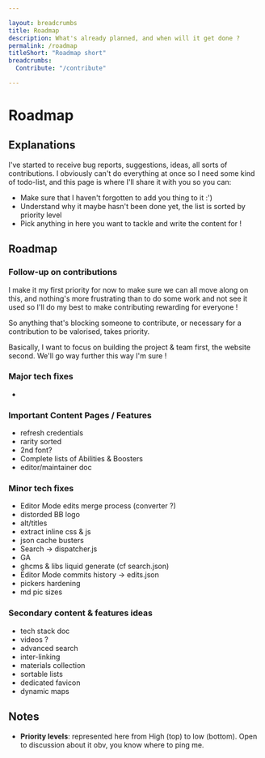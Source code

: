 ```yaml
---

layout: breadcrumbs
title: Roadmap
description: What's already planned, and when will it get done ?
permalink: /roadmap
titleShort: "Roadmap short" 
breadcrumbs:
  Contribute: "/contribute"

---
```


# Roadmap

## Explanations
I've started to receive bug reports, suggestions, ideas, all sorts of contributions. I obviously can't do everything at once so I need some kind of todo-list, and this page is where I'll share it with you so you can:

- Make sure that I haven't forgotten to add you thing to it :')
- Understand why it maybe hasn't been done yet, the list is sorted by priority level
- Pick anything in here you want to tackle and write the content for !


## Roadmap

### Follow-up on contributions

I make it my first priority for now to make sure we can all move along on this, and nothing's more frustrating than to do some work and not see it used so I'll do my best to make contributing rewarding for everyone !

So anything that's blocking someone to contribute, or necessary for a contribution to be valorised, takes priority.

Basically, I want to focus on building the project & team first, the website second. We'll go way further this way I'm sure !

### Major tech fixes

- 

### Important Content Pages / Features

- refresh credentials
- rarity sorted
- 2nd font?
- Complete lists of Abilities & Boosters
- editor/maintainer doc


### Minor tech fixes

- Editor Mode edits merge process (converter ?)
- distorded BB logo
- alt/titles
-  extract inline css & js
-  json cache busters
-  Search -> dispatcher.js
- GA
- ghcms & libs liquid generate (cf search.json)
- Editor Mode commits history -> edits.json
- pickers hardening
- md pic sizes

### Secondary content & features ideas

- tech stack doc
- videos ? 
- advanced search
- inter-linking
- materials collection 
- sortable lists
- dedicated favicon
- dynamic maps

## Notes

- **Priority levels**: represented here from High (top) to low (bottom). Open to discussion about it obv, you know where to ping me.
